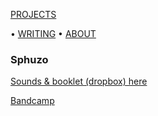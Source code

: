 <!-- NAV for all headers !-->
[PROJECTS](https://paulabbott.net/index.html)
<!--[Future](https://paulabbott.net/future/)!-->
 • [WRITING](https://paulabbott.net/wr)
 • [ABOUT](https://paulabbott.net/about/)
<!-- end nav! -->

### Sphuzo

[Sounds & booklet (dropbox) here](https://www.dropbox.com/scl/fo/xdfl8i9czv1w8yk0cfji3/h?rlkey=b9s2gya64ofj24xcs45twq08u&dl=0)

[Bandcamp](https://paul-abbott.bandcamp.com/album/sphuzo)
